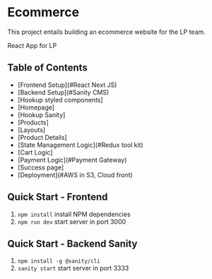 # Ecommerce

This project entails building an ecommerce website for the LP team.

React App for LP

## Table of Contents

<!-- TOC -->

  - [Frontend Setup](#React Next JS)
  - [Backend Setup](#Sanity CMS)
  - [Hookup styled components]
  - [Homepage]
  - [Hookup Sanity]
  - [Products]
  - [Layouts]
  - [Product Details]
  - [State Management Logic](#Redux tool kit)
  - [Cart Logic]
  - [Payment Logic](#Payment Gateway)
  - [Success page]
  - [Deployment](#AWS in S3, Cloud front)
  
<!-- /TOC -->

## Quick Start - Frontend

1. `npm install` install NPM dependencies
2. `npm run dev` start server in port 3000

## Quick Start - Backend Sanity

1. `npm install -g @sanity/cli`
2. `sanity start` start server in port 3333


